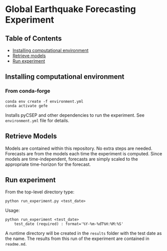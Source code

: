 # Global Earthquake Forecasting Experiment

## Table of Contents

* [Installing computational environment](installing-computational-environment)
* [Retrieve models](retrieve-models)
* [Run experiment](run-experiment)


## Installing computational environment


### From conda-forge

```
conda env create -f environment.yml
conda activate gefe
```

Installs pyCSEP and other dependencies to run the experiment. See `environment.yml` file for details.


## Retrieve Models

Models are contained within this repository. No extra steps are needed. Forecasts are from the models
each time the experiment is computed. Since models are time-independent, forecasts are simply scaled to the 
appropriate time-horizon for the forecast.

## Run experiment
From the top-level directory type:  
```
python run_experiment.py <test_date>
```
Usage:
```
python run_experiment <test_date>  
    test_date (required) : format='%Y-%m-%dT%H:%M:%S'
```

A runtime directory will be created in the `results` folder with the test date as the name. The results from this 
run of the experiment are contained in `readme.md`.